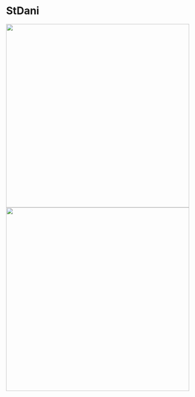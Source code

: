 <h1>StDani</h1>
<a href="https://soundcloud.com/stdani/tracks"><img src="https://upload.wikimedia.org/wikipedia/de/thumb/f/f4/SoundCloud_-_Logo.svg/1200px-SoundCloud_-_Logo.svg.png" width="500px"></a>
<a href="https://stdani.newgrounds.com/audio"><img src="https://pyxis.nymag.com/v1/imgs/05c/cdc/71b45e323eaba3ea5c9700b0637e8e0b19-26-newgrounds.jpg" width="500px"></a>
